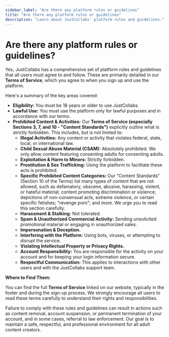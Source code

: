 ```yaml
---
sidebar_label: "Are there any platform rules or guidelines"
title: "Are there any platform rules or guidelines"
description: "Learn about JustCollabs' platform rules and guidelines."
---
```


# Are there any platform rules or guidelines?

Yes, JustCollabs has a comprehensive set of platform rules and guidelines that all users must agree to and follow. These are primarily detailed in our **Terms of Service**, which you agree to when you sign up and use the platform.

Here's a summary of the key areas covered:

- **Eligibility:** You must be 18 years or older to use JustCollabs.
- **Lawful Use:** You must use the platform only for lawful purposes and in accordance with our terms.
- **Prohibited Content & Activities:** Our **Terms of Service (especially Sections 3, 7, and 10 - "Content Standards")** explicitly outline what is strictly forbidden. This includes, but is not limited to:
  - **Illegal Activities:** Any content or activity that violates federal, state, local, or international law.
  - **Child Sexual Abuse Material (CSAM):** Absolutely prohibited. We only allow content featuring consenting adults for consenting adults.
  - **Exploitation & Harm to Minors:** Strictly forbidden.
  - **Prostitution & Sex Trafficking:** Using the platform to facilitate these acts is prohibited.
  - **Specific Prohibited Content Categories:** Our "Content Standards" (Section 10 of the Terms) list many types of content that are not allowed, such as defamatory, obscene, abusive, harassing, violent, or hateful material; content promoting discrimination or violence; depictions of non-consensual acts, extreme violence, or certain specific fetishes; "revenge porn"; and more. We urge you to read this section carefully.
  - **Harassment & Stalking:** Not tolerated.
  - **Spam & Unauthorized Commercial Activity:** Sending unsolicited promotional material or engaging in unauthorized sales.
  - **Impersonation & Deception.**
  - **Interfering with the Platform:** Using bots, viruses, or attempting to disrupt the service.
  - **Violating Intellectual Property or Privacy Rights.**
  - **Account Responsibility:** You are responsible for the activity on your account and for keeping your login information secure.
  - **Respectful Communication:** This applies to interactions with other users and with the JustCollabs support team.

**Where to Find Them:**

You can find the full **Terms of Service** linked on our website, typically in the footer and during the sign-up process. We strongly encourage all users to read these terms carefully to understand their rights and responsibilities.

Failure to comply with these rules and guidelines can result in actions such as content removal, account suspension, or permanent termination of your account, and in some cases, referral to law enforcement. Our goal is to maintain a safe, respectful, and professional environment for all adult content creators. 